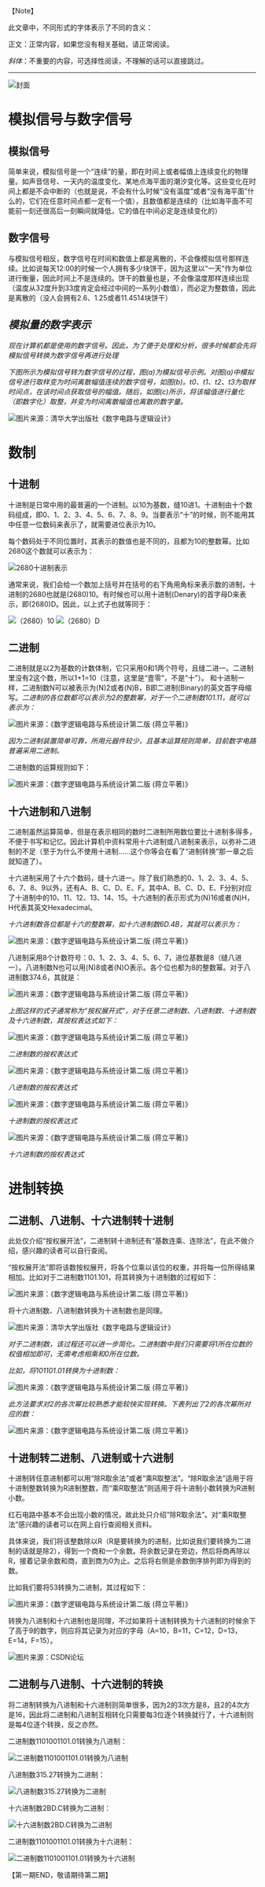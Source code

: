 【Note】

此文章中，不同形式的字体表示了不同的含义：

正文：正常内容，如果您没有相关基础，请正常阅读。

*斜体*：不重要的内容，可选择性阅读，不理解的话可以直接跳过。

***

![封面](https://github.com/yuhan2680/RedstoneDigitalTutorial/blob/main/%EF%BC%88%E4%B8%80%EF%BC%89%E5%B0%81%E9%9D%A2.png "封面")
 
# 模拟信号与数字信号

## 模拟信号

简单来说，模拟信号是一个“连续”的量，即在时间上或者幅值上连续变化的物理量。如声音信号、一天内的温度变化、某地点海平面的潮汐变化等。这些变化在时间上都是不会中断的（也就是说，不会有什么时候“没有温度”或者“没有海平面”什么的，它们在任意时间点都一定有一个值），且数值都是连续的（比如海平面不可能前一刻还很高后一刻瞬间就降低，它的值在中间必定是连续变化的）

## 数字信号

与模拟信号相反，数字信号在时间和数值上都是离散的，不会像模拟信号那样连续。比如说每天12:00的时候一个人拥有多少块饼干，因为这里以“一天”作为单位进行衡量，因此时间上不是连续的。饼干的数量也是，不会像温度那样连续出现（温度从32度升到33度肯定会经过中间的一系列小数值），而必定为整数值，因此是离散的（没人会拥有2.6、1.25或者11.4514块饼干）

## *模拟量的数字表示*

*现在计算机都是使用的数字信号。因此，为了便于处理和分析，很多时候都会先将模拟信号转换为数字信号再进行处理*

*下图所示为模拟信号转为数字信号的过程，图(a)为模拟信号示例。对图(a)中模拟信号进行取样变为时间离散幅值连续的数字信号，如图(b)。t0、t1、t2、t3为取样时间点，在该时间点获取信号的幅值。随后，如图(c)所示，将该幅值进行量化（即数字化）取整，并变为时间离散幅值也离散的数字量。*

![图片来源：清华大学出版社《数字电路与逻辑设计》](https://github.com/yuhan2680/RedstoneDigitalTutorial/blob/main/%EF%BC%88%E4%B8%80%EF%BC%89%E5%9B%BE%E7%89%87/%E6%A8%A1%E6%8B%9F%E4%BF%A1%E5%8F%B7%E7%9A%84%E6%95%B0%E5%AD%97%E8%A1%A8%E7%A4%BA.jpg "模拟信号的数字表示")

# 数制

## 十进制

十进制是日常中用的最普遍的一个进制。以10为基数，缝10进1。十进制由十个数码组成，即0、1、2、3、4、5、6、7、8、9。当要表示“十”的时候，则不能用其中任意一位数码来表示了，就需要进位表示为10。

每个数码处于不同位置时，其表示的数值也是不同的，且都为10的整数幂。比如2680这个数就可以表示为：
 
![2680十进制表示](https://github.com/yuhan2680/RedstoneDigitalTutorial/blob/main/%EF%BC%88%E4%B8%80%EF%BC%89%E5%9B%BE%E7%89%87/2680%E5%8D%81%E8%BF%9B%E5%88%B6%E8%A1%A8%E7%A4%BA.png "2680十进制表示")

通常来说，我们会给一个数加上括号并在括号的右下角用角标来表示数的进制，十进制的2680也就是(2680)10。有时候也可以用十进制(Denary)的首字母D来表示，即(2680)D。因此，以上式子也就等同于：

![（2680）10](https://github.com/yuhan2680/RedstoneDigitalTutorial/blob/main/%EF%BC%88%E4%B8%80%EF%BC%89%E5%9B%BE%E7%89%87/%EF%BC%882680%EF%BC%8910.png "（2680）10")
![（2680）D](https://github.com/yuhan2680/RedstoneDigitalTutorial/blob/main/%EF%BC%88%E4%B8%80%EF%BC%89%E5%9B%BE%E7%89%87/%EF%BC%882680%EF%BC%89D.png "（2680）D")
 
## 二进制

二进制就是以2为基数的计数体制，它只采用0和1两个符号，且缝二进一。二进制里没有2这个数，所以1+1=10（注意，这里是“壹零”，不是“十”）。
和十进制一样，二进制数N可以被表示为(N)2或者(N)B，B即二进制(Binary)的英文首字母缩写。*二进制的各位数都可以表示为2的整数幂，对于一个二进制数101.11，就可以表示为：*

![图片来源：《数字逻辑电路与系统设计第二版 (蒋立平著)》](https://github.com/yuhan2680/RedstoneDigitalTutorial/blob/main/%EF%BC%88%E4%B8%80%EF%BC%89%E5%9B%BE%E7%89%87/%E4%BA%8C%E8%BF%9B%E5%88%B6%E6%95%B0101.11%E7%9A%84%E8%A1%A8%E7%A4%BA.png "图片title")

*因为二进制装置简单可靠，所用元器件较少，且基本运算规则简单，目前数字电路普遍采用二进制。*

二进制数的运算规则如下：

![图片来源：《数字逻辑电路与系统设计第二版 (蒋立平著)》](https://github.com/yuhan2680/RedstoneDigitalTutorial/blob/main/%EF%BC%88%E4%B8%80%EF%BC%89%E5%9B%BE%E7%89%87/%E4%BA%8C%E8%BF%9B%E5%88%B6%E7%9A%84%E8%BF%90%E7%AE%97%E8%A7%84%E5%88%99.png "二进制数的运算规则")

## 十六进制和八进制

二进制虽然运算简单，但是在表示相同的数时二进制所用数位要比十进制多得多，不便于书写和记忆。因此计算机中资料常用十六进制或八进制来表示，以弥补二进制的不足（至于为什么不使用十进制……这个你等会在看了“进制转换”那一章之后就知道了）。

十六进制采用了十六个数码，缝十六进一。除了我们熟悉的0、1、2、3、4、5、6、7、8、9以外，还有A、B、C、D、E、F。其中A、B、C、D、E、F分别对应了十进制中的10、11、12、13、14、15。十六进制的表示形式为(N)16或者(N)H，H代表其英文Hexadecimal。

*十六进制数各位都是十六的整数幂，如十六进制数6D.4B，其就可以表示为：*

![图片来源：《数字逻辑电路与系统设计第二版 (蒋立平著)》](https://github.com/yuhan2680/RedstoneDigitalTutorial/blob/main/%EF%BC%88%E4%B8%80%EF%BC%89%E5%9B%BE%E7%89%87/6D.4B%E7%9A%84%E8%A1%A8%E7%A4%BA.png "6D.4B的表示")

八进制采用8个计数符号：0、1、2、3、4、5、6、7，进位基数是8（缝八进一）。八进制数N也可以用(N)8或者(N)O表示。各个位也都为8的整数幂。对于八进制数374.6，其就是：

![图片来源：《数字逻辑电路与系统设计第二版 (蒋立平著)》](https://github.com/yuhan2680/RedstoneDigitalTutorial/blob/main/%EF%BC%88%E4%B8%80%EF%BC%89%E5%9B%BE%E7%89%87/374.6%E7%9A%84%E5%85%AB%E8%BF%9B%E5%88%B6%E8%A1%A8%E7%A4%BA.png "374.6的八进制表示")

*上图这样的式子通常称为“按权展开式”，对于任意二进制数、八进制数、十进制数及十六进制数，其按权表达式如下：*

![图片来源：《数字逻辑电路与系统设计第二版 (蒋立平著)》](https://github.com/yuhan2680/RedstoneDigitalTutorial/blob/main/%EF%BC%88%E4%B8%80%EF%BC%89%E5%9B%BE%E7%89%87/%E4%BA%8C%E8%BF%9B%E5%88%B6%E6%95%B0%E7%9A%84%E6%8C%89%E6%9D%83%E8%A1%A8%E8%BE%BE%E5%BC%8F.png "二进制数的按权表达式")

*二进制数的按权表达式*

![图片来源：《数字逻辑电路与系统设计第二版 (蒋立平著)》](https://github.com/yuhan2680/RedstoneDigitalTutorial/blob/main/%EF%BC%88%E4%B8%80%EF%BC%89%E5%9B%BE%E7%89%87/%E5%85%AB%E8%BF%9B%E5%88%B6%E6%95%B0%E7%9A%84%E6%8C%89%E6%9D%83%E8%A1%A8%E8%BE%BE%E5%BC%8F.png "八进制数的按权表达式")
 
*八进制数的按权表达式*

![图片来源：《数字逻辑电路与系统设计第二版 (蒋立平著)》](https://github.com/yuhan2680/RedstoneDigitalTutorial/blob/main/%EF%BC%88%E4%B8%80%EF%BC%89%E5%9B%BE%E7%89%87/%E5%8D%81%E8%BF%9B%E5%88%B6%E6%95%B0%E7%9A%84%E6%8C%89%E6%9D%83%E8%A1%A8%E8%BE%BE%E5%BC%8F.png "十进制数的按权表达式")
 
*十进制数的按权表达式*

![图片来源：《数字逻辑电路与系统设计第二版 (蒋立平著)》](https://github.com/yuhan2680/RedstoneDigitalTutorial/blob/main/%EF%BC%88%E4%B8%80%EF%BC%89%E5%9B%BE%E7%89%87/%E5%8D%81%E5%85%AD%E8%BF%9B%E5%88%B6%E6%95%B0%E7%9A%84%E6%8C%89%E6%9D%83%E8%A1%A8%E8%BE%BE%E5%BC%8F.png "十六进制数的按权表达式")
 
*十六进制数的按权表达式*

# 进制转换

## 二进制、八进制、十六进制转十进制

此处仅介绍“按权展开法”，二进制转十进制还有“基数连乘、连除法”，在此不做介绍，感兴趣的读者可以自行查阅。

“按权展开法”即将该数按权展开，将各个位乘以该位的权重，并将每一位所得结果相加。比如对于二进制数1101.101，将其转换为十进制数的过程如下：

![图片来源：《数字逻辑电路与系统设计第二版 (蒋立平著)》](https://github.com/yuhan2680/RedstoneDigitalTutorial/new/main/%EF%BC%88%E4%B8%80%EF%BC%89%E5%9B%BE%E7%89%87/1101.101%E8%BD%AC%E6%8D%A2%E4%B8%BA%E5%8D%81%E8%BF%9B%E5%88%B6%E7%9A%84%E8%BF%87%E7%A8%8B.png "1101.101")

将十六进制数、八进制数转换为十进制数也是同理。

![图片来源：清华大学出版社《数字电路与逻辑设计》](https://github.com/yuhan2680/RedstoneDigitalTutorial/new/main/%EF%BC%88%E4%B8%80%EF%BC%89%E5%9B%BE%E7%89%87/%E4%B8%8D%E5%90%8C%E8%BF%9B%E5%88%B6%E8%BD%AC%E6%8D%A2%E4%B8%BA%E5%8D%81%E8%BF%9B%E5%88%B6%E6%95%B0%E7%A4%BA%E4%BE%8B.jpg "不同进制转换为十进制数示例")

*对于二进制数，该过程还可以进一步简化。二进制数中我们只需要将1所在位数的权值相加即可，无需考虑相乘和0所在位数。*

*比如，将101101.01转换为十进制数：*

![图片来源：《数字逻辑电路与系统设计第二版 (蒋立平著)》](https://github.com/yuhan2680/RedstoneDigitalTutorial/new/main/%EF%BC%88%E4%B8%80%EF%BC%89%E5%9B%BE%E7%89%87/101101.01%E8%BD%AC%E6%8D%A2%E4%B8%BA%E5%8D%81%E8%BF%9B%E5%88%B6.png "101101.01转换为十进制")

*此方法要求对2的各次幂比较熟悉才能较快实现转换。下表列出了2的各次幂所对应的数：*

![图片来源：《数字逻辑电路与系统设计第二版 (蒋立平著)》](https://github.com/yuhan2680/RedstoneDigitalTutorial/new/main/%EF%BC%88%E4%B8%80%EF%BC%89%E5%9B%BE%E7%89%87/2%E7%9A%84%E5%90%84%E6%AC%A1%E5%B9%82%E6%89%80%E5%AF%B9%E5%BA%94%E7%9A%84%E6%95%B0.png "2的各次幂所对应的数")

## 十进制转二进制、八进制或十六进制

十进制转任意进制都可以用“除R取余法”或者“乘R取整法”。“除R取余法”适用于将十进制整数转换为R进制整数，而“乘R取整法”则适用于将十进制小数转换为R进制小数。

红石电路中基本不会出现小数的情况，故此处只介绍“除R取余法”。对“乘R取整法”感兴趣的读者可以在网上自行查阅相关资料。

具体来说，我们将该整数除以R（R是要转换为的进制，比如说我们要转换为二进制的话就是除2），得到一个商和一个余数。将余数记录在旁边，然后将商再除以R，接着记录余数和商，直到商为0为止。之后将右侧是余数倒序排列即为得到的数。

比如我们要将53转换为二进制，其过程如下：

![图片来源：《数字逻辑电路与系统设计第二版 (蒋立平著)》](https://github.com/yuhan2680/RedstoneDigitalTutorial/new/main/%EF%BC%88%E4%B8%80%EF%BC%89%E5%9B%BE%E7%89%87/%E5%B0%8653%E8%BD%AC%E6%8D%A2%E4%B8%BA%E4%BA%8C%E8%BF%9B%E5%88%B6.png "53转换为二进制")

转换为八进制和十六进制也是同理，不过如果将十进制转换为十六进制的时候余下了高于9的数字，则应将其记录为对应的字母（A=10，B=11，C=12，D=13，E=14，F=15）。

![图片来源：CSDN论坛](https://github.com/yuhan2680/RedstoneDigitalTutorial/new/main/%EF%BC%88%E4%B8%80%EF%BC%89%E5%9B%BE%E7%89%87/%E5%8D%81%E8%BF%9B%E5%88%B6%E8%BD%AC%E5%85%AB%E8%BF%9B%E5%88%B6%E5%8F%8A%E5%8D%81%E5%85%AD%E8%BF%9B%E5%88%B6.png "十进制转换为八进制和十六进制")

## 二进制与八进制、十六进制的转换

将二进制转换为八进制和十六进制则简单很多，因为2的3次方是8，且2的4次方是16，因此将二进制和八进制互相转化只需要每3位逐个转换就行了，十六进制则是每4位逐个转换，反之亦然。

二进制数1101001101.01转换为八进制：

![二进制数1101001101.01转换为八进制](https://github.com/yuhan2680/RedstoneDigitalTutorial/new/main/%EF%BC%88%E4%B8%80%EF%BC%89%E5%9B%BE%E7%89%87/%E4%BA%8C%E8%BF%9B%E5%88%B61101001101.01%E8%BD%AC%E6%8D%A2%E4%B8%BA%E5%85%AB%E8%BF%9B%E5%88%B6.jpg)
 
八进制数315.27转换为二进制：

![八进制数315.27转换为二进制](https://github.com/yuhan2680/RedstoneDigitalTutorial/new/main/%EF%BC%88%E4%B8%80%EF%BC%89%E5%9B%BE%E7%89%87/%E5%85%AB%E8%BF%9B%E5%88%B6315.27%E8%BD%AC%E6%8D%A2%E4%B8%BA%E4%BA%8C%E8%BF%9B%E5%88%B6.jpg)
 
十六进制数2BD.C转换为二进制：

![十六进制数2BD.C转换为二进制](https://github.com/yuhan2680/RedstoneDigitalTutorial/new/main/%EF%BC%88%E4%B8%80%EF%BC%89%E5%9B%BE%E7%89%87/%E5%8D%81%E5%85%AD%E8%BF%9B%E5%88%B62BD.C%E8%BD%AC%E6%8D%A2%E4%B8%BA%E4%BA%8C%E8%BF%9B%E5%88%B6.jpg)
 
二进制数1101001101.01转换为十六进制：

![二进制数1101001101.01转换为十六进制](https://github.com/yuhan2680/RedstoneDigitalTutorial/new/main/%EF%BC%88%E4%B8%80%EF%BC%89%E5%9B%BE%E7%89%87/%E4%BA%8C%E8%BF%9B%E5%88%B61101001101.01%E8%BD%AC%E6%8D%A2%E4%B8%BA%E5%8D%81%E5%85%AD%E8%BF%9B%E5%88%B6.jpg)

【第一期END，敬请期待第二期】
